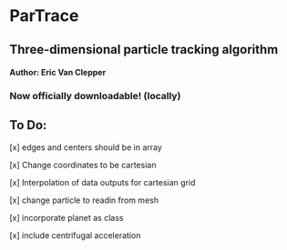 # ParTrace

## Three-dimensional particle tracking algorithm

#### Author: Eric Van Clepper

### Now officially downloadable! (locally)

## To Do:

[x] edges and centers should be in array

[x] Change coordinates to be cartesian

[x] Interpolation of data outputs for cartesian grid

[x] change particle to readin from mesh

[x] incorporate planet as class

[x] include centrifugal acceleration